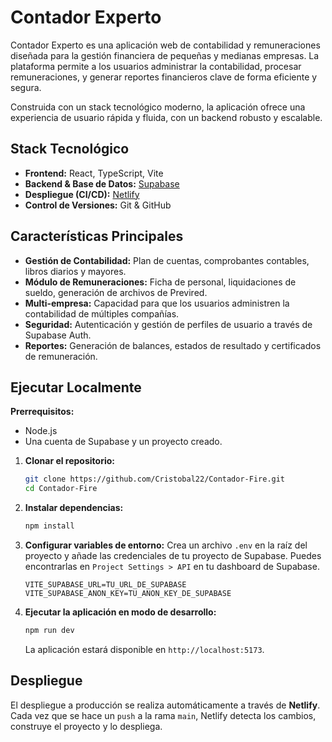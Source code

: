# Contador Experto

Contador Experto es una aplicación web de contabilidad y remuneraciones diseñada para la gestión financiera de pequeñas y medianas empresas. La plataforma permite a los usuarios administrar la contabilidad, procesar remuneraciones, y generar reportes financieros clave de forma eficiente y segura.

Construida con un stack tecnológico moderno, la aplicación ofrece una experiencia de usuario rápida y fluida, con un backend robusto y escalable.

## Stack Tecnológico

*   **Frontend:** React, TypeScript, Vite
*   **Backend & Base de Datos:** [Supabase](https://supabase.io/)
*   **Despliegue (CI/CD):** [Netlify](https://www.netlify.com/)
*   **Control de Versiones:** Git & GitHub

## Características Principales

*   **Gestión de Contabilidad:** Plan de cuentas, comprobantes contables, libros diarios y mayores.
*   **Módulo de Remuneraciones:** Ficha de personal, liquidaciones de sueldo, generación de archivos de Previred.
*   **Multi-empresa:** Capacidad para que los usuarios administren la contabilidad de múltiples compañías.
*   **Seguridad:** Autenticación y gestión de perfiles de usuario a través de Supabase Auth.
*   **Reportes:** Generación de balances, estados de resultado y certificados de remuneración.

## Ejecutar Localmente

**Prerrequisitos:**
*   Node.js
*   Una cuenta de Supabase y un proyecto creado.

1.  **Clonar el repositorio:**
    ```bash
    git clone https://github.com/Cristobal22/Contador-Fire.git
    cd Contador-Fire
    ```

2.  **Instalar dependencias:**
    ```bash
    npm install
    ```

3.  **Configurar variables de entorno:**
    Crea un archivo `.env` en la raíz del proyecto y añade las credenciales de tu proyecto de Supabase. Puedes encontrarlas en `Project Settings > API` en tu dashboard de Supabase.
    ```
    VITE_SUPABASE_URL=TU_URL_DE_SUPABASE
    VITE_SUPABASE_ANON_KEY=TU_ANON_KEY_DE_SUPABASE
    ```

4.  **Ejecutar la aplicación en modo de desarrollo:**
    ```bash
    npm run dev
    ```
    La aplicación estará disponible en `http://localhost:5173`.

## Despliegue

El despliegue a producción se realiza automáticamente a través de **Netlify**. Cada vez que se hace un `push` a la rama `main`, Netlify detecta los cambios, construye el proyecto y lo despliega.
